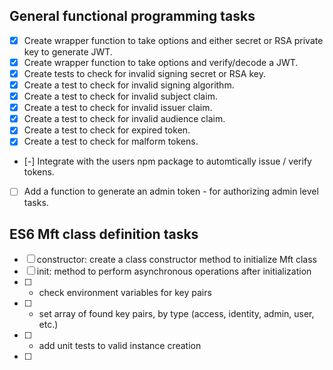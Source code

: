 ## General functional programming tasks
- [x] Create wrapper function to take options and either secret or RSA private key to generate JWT.
- [x] Create wrapper function to take options and verify/decode a JWT.
- [x] Create tests to check for invalid signing secret or RSA key.
- [x] Create a test to check for invalid signing algorithm.
- [x] Create a test to check for invalid subject claim.
- [x] Create a test to check for invalid issuer claim.
- [x] Create a test to check for invalid audience claim.
- [x] Create a test to check for expired token.
- [x] Create a test to check for malform tokens.
- [-] Integrate with the users npm package to automtically issue / verify tokens.
- [ ] Add a function to generate an admin token - for authorizing admin level tasks.

## ES6 Mft class definition tasks
- [ ] constructor: create a class constructor method to initialize Mft class
- [ ] init: method to perform asynchronous operations after initialization
- [ ] - check environment variables for key pairs
- [ ] - set array of found key pairs, by type (access, identity, admin, user, etc.)
- [ ] - add unit tests to valid instance creation 
- [ ] 
